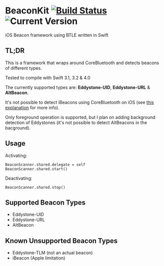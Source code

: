 # BeaconKit [![Build Status](https://travis-ci.org/igor-makarov/BeaconKit.svg?branch=master)](https://travis-ci.org/igor-makarov/BeaconKit) ![Current Version](https://img.shields.io/github/tag/igor-makarov/BeaconKit.svg?label=Current%20Version)
iOS Beacon framework using BTLE written in Swift
## TL;DR
This is a framework that wraps around CoreBluetooth and detects beacons of different types.

Tested to compile with Swift 3.1, 3.2 & 4.0

The currently supported types are: **Eddystone-UID**, **Eddystone-URL** & **AltBeacon**.

It's not possible to detect iBeacons using CoreBluetooth on iOS (see [this explanation](http://developer.radiusnetworks.com/2013/10/21/corebluetooth-doesnt-let-you-see-ibeacons.html) for more info).

Only foreground operation is supported, but I plan on adding background detection of Eddystones (it's not possible to detect AltBeacons in the bacground).
## Usage
Activating:
```
BeaconScanner.shared.delegate = self
BeaconScanner.shared.start()
```
Deactivating:
```
BeaconScanner.shared.stop()
```
## Supported Beacon Types
* Eddystone-UID
* Eddystone-URL
* AltBeacon
## Known Unsupported Beacon Types
* Eddystone-TLM (not an actual beacon)
* iBeacon (Apple limitation)

